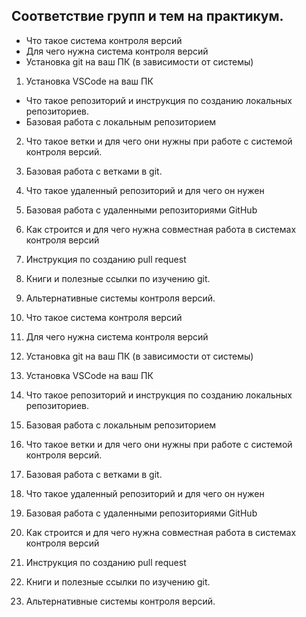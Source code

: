 ## Соответствие групп и тем на практикум.


* Что такое система контроля версий
* Для чего нужна система контроля версий
* Установка git на ваш ПК (в зависимости от системы)
1. Установка VSCode на ваш ПК
* Что такое репозиторий и инструкция по созданию локальных репозиториев.
* Базовая работа с локальным репозиторием
2. Что такое ветки и для чего они нужны при работе с системой контроля версий.
3. Базовая работа с ветками в git.
4. Что такое удаленный репозиторий и для чего он нужен
5. Базовая работа с удаленными репозиториями GitHub
6. Как строится и для чего нужна совместная работа в системах контроля версий
7. Инструкция по созданию pull request
8. Книги и полезные ссылки по изучению git.
9. Альтернативные системы контроля версий.
1. Что такое система контроля версий
2. Для чего нужна система контроля версий
3. Установка git на ваш ПК (в зависимости от системы)
4. Установка VSCode на ваш ПК
5. Что такое репозиторий и инструкция по созданию локальных репозиториев.



6. Базовая работа с локальным репозиторием
7. Что такое ветки и для чего они нужны при работе с системой контроля версий.
8. Базовая работа с ветками в git.
9. Что такое удаленный репозиторий и для чего он нужен
10. Базовая работа с удаленными репозиториями GitHub
11. Как строится и для чего нужна совместная работа в системах контроля версий
12. Инструкция по созданию pull request
13. Книги и полезные ссылки по изучению git.
14. Альтернативные системы контроля версий.

